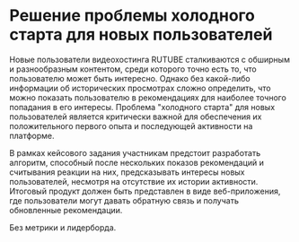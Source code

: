 # Решение проблемы холодного старта для новых пользователей

Новые пользователи видеохостинга RUTUBE сталкиваются с обширным и разнообразным контентом, среди которого точно есть то, что пользователю может быть интересно. Однако без какой-либо информации об исторических просмотрах сложно определить, что можно показать пользователю в рекомендациях для наиболее точного попадания в его интересы. Проблема "холодного старта" для новых пользователей является критически важной для обеспечения их положительного первого опыта и последующей активности на платформе.

В рамках кейсового задания участникам предстоит разработать алгоритм, способный после нескольких показов рекомендаций и считывания реакции на них, предсказывать интересы новых пользователей, несмотря на отсутствие их истории активности. Итоговый продукт должен быть представлен в виде веб-приложения, где пользователи могут давать обратную связь и получать обновленные рекомендации.

Без метрики и лидерборда.
